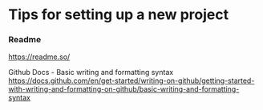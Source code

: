# Tips for setting up a new project


### Readme
https://readme.so/

Github Docs - Basic writing and formatting syntax
https://docs.github.com/en/get-started/writing-on-github/getting-started-with-writing-and-formatting-on-github/basic-writing-and-formatting-syntax
